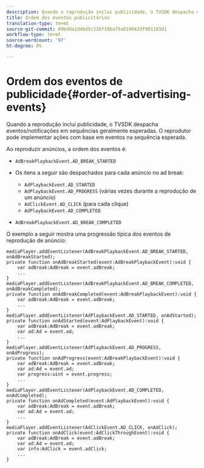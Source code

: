 ```yaml
---
description: Quando a reprodução inclui publicidade, o TVSDK despacha eventos/notificações em sequências geralmente esperadas. O reprodutor pode implementar ações com base em eventos na sequência esperada.
title: Ordem dos eventos publicitários
translation-type: tm+mt
source-git-commit: 89bdda1d4bd5c126f19ba75a819942df901183d1
workflow-type: tm+mt
source-wordcount: '97'
ht-degree: 0%

---
```



# Ordem dos eventos de publicidade{#order-of-advertising-events}

Quando a reprodução inclui publicidade, o TVSDK despacha eventos/notificações em sequências geralmente esperadas. O reprodutor pode implementar ações com base em eventos na sequência esperada.

<!--<a id="section_69E3CCBC57BB48399799876E83908348"></a>-->

Ao reproduzir anúncios, a ordem dos eventos é:

* `AdBreakPlaybackEvent.AD_BREAK_STARTED`
* Os itens a seguir são despachados para cada anúncio no ad break:

   * `AdPlaybackEvent.AD_STARTED`
   * `AdPlaybackEvent.AD_PROGRESS` (várias vezes durante a reprodução de um anúncio)
   * `AdClickEvent.AD_CLICK` (para cada clique)
   * `AdPlaybackEvent.AD_COMPLETED`

* `AdBreakPlaybackEvent.AD_BREAK_COMPLETED`

O exemplo a seguir mostra uma progressão típica dos eventos de reprodução de anúncio:

```
mediaPlayer.addEventListener(AdBreakPlaybackEvent.AD_BREAK_STARTED, onAdBreakStarted); 
private function onAdBreakStarted(event:AdBreakPlaybackEvent):void { 
    var adBreak:AdBreak = event.adBreak; 
    ... 
} 
mediaPlayer.addEventListener(AdBreakPlaybackEvent.AD_BREAK_COMPLETED, onAdBreakCompleted); 
private function onAdBreakCompleted(event:AdBreakPlaybackEvent):void { 
    var adBreak:AdBreak = event.adBreak; 
    ... 
} 
mediaPlayer.addEventListener(AdPlaybackEvent.AD_STARTED, onAdStarted); 
private function onAdStarted(event:AdPlaybackEvent):void { 
    var adBreak:AdBreak = event.adBreak; 
    var ad:Ad = event.ad; 
    ... 
} 
mediaPlayer.addEventListener(AdPlaybackEvent.AD_PROGRESS, onAdProgress); 
private function onAdProgress(event:AdBreakPlaybackEvent):void { 
    var adBreak:AdBreak = event.adBreak; 
    var ad:Ad = event.ad;  
    var progress:uint = event.progress; 
    ... 
} 
mediaPlayer.addEventListener(AdPlaybackEvent.AD_COMPLETED, onAdCompleted); 
private function onAdCompleted(event:AdPlaybackEvent):void { 
    var adBreak:AdBreak = event.adBreak; 
    var ad:Ad = event.ad; 
    ... 
} 
mediaPlayer.addEventListener(AdClickEvent.AD_CLICK, onAdClick); 
private function onAdClick(event:AdClickThroughEvent):void { 
    var adBreak:AdBreak = event.adBreak; 
    var ad:Ad = event.ad; 
    var info:AdClick = event.adClick; 
    ... 
} 
```

